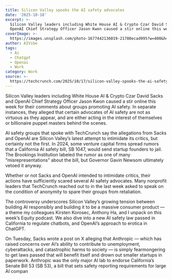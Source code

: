 ```yaml
---
title: Silicon Valley spooks the AI safety advocates
date: '2025-10-18'
excerpt: >-
  Silicon Valley leaders including White House AI & Crypto Czar David Sacks and
  OpenAI Chief Strategy Officer Jason Kwon caused a stir online this week...
coverImage: >-
  https://images.unsplash.com/photo-1677442136019-21780ecad995?w=400&h=200&fit=crop&auto=format
author: AIVibe
tags:
  - Ai
  - Chatgpt
  - Openai
  - Work
category: Work
source: >-
  https://techcrunch.com/2025/10/17/silicon-valley-spooks-the-ai-safety-advocates/
---
```

Silicon Valley leaders including White House AI & Crypto Czar David Sacks and OpenAI Chief Strategy Officer Jason Kwon caused a stir online this week for their comments about groups promoting AI safety. In separate instances, they alleged that certain advocates of AI safety are not as virtuous as they appear, and are either acting in the interest of themselves or billionaire puppet masters behind the scenes.

AI safety groups that spoke with TechCrunch say the allegations from Sacks and OpenAI are Silicon Valley’s latest attempt to intimidate its critics, but certainly not the first. In 2024, some venture capital firms spread rumors that a California AI safety bill, SB 1047, would send startup founders to jail. The Brookings Institution labeled the rumor as one of many “misrepresentations” about the bill, but Governor Gavin Newsom ultimately vetoed it anyway.


	
	




	
	



Whether or not Sacks and OpenAI intended to intimidate critics, their actions have sufficiently scared several AI safety advocates. Many nonprofit leaders that TechCrunch reached out to in the last week asked to speak on the condition of anonymity to spare their groups from retaliation.

The controversy underscores Silicon Valley’s growing tension between building AI responsibly and building it to be a massive consumer product — a theme my colleagues Kirsten Korosec, Anthony Ha, and I unpack on this week’s Equity podcast. We also dive into a new AI safety law passed in California to regulate chatbots, and OpenAI’s approach to erotica in ChatGPT.


	
	

On Tuesday, Sacks wrote a post on X alleging that Anthropic — which has raised concerns over AI’s ability to contribute to unemployment, cyberattacks, and catastrophic harms to society — is simply fearmongering to get laws passed that will benefit itself and drown out smaller startups in paperwork. Anthropic was the only major AI lab to endorse California’s Senate Bill 53 (SB 53), a bill that sets safety reporting requirements for large AI compan
